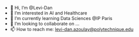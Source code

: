 - 👋 Hi, I’m @Levi-Dan
- 👀 I’m interested in AI and Healthcare 
- 🌱 I’m currently learning Data Sciences @IP Paris
- 💞️ I’m looking to collaborate on ...
- 📫 How to reach me: levi-dan.azoulay@polytechnique.edu

<!---
Levi-Dan/Levi-Dan is a ✨ special ✨ repository because its `README.md` (this file) appears on your GitHub profile.
You can click the Preview link to take a look at your changes.
--->
